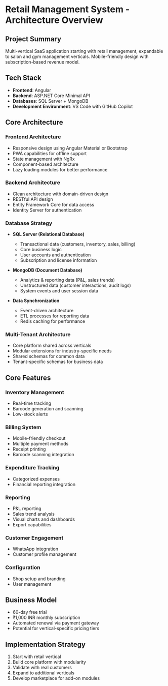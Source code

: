 # Retail Management System - Architecture Overview

## Project Summary
Multi-vertical SaaS application starting with retail management, expandable to salon and gym management verticals. Mobile-friendly design with subscription-based revenue model.

## Tech Stack
- **Frontend**: Angular
- **Backend**: ASP.NET Core Minimal API
- **Databases**: SQL Server + MongoDB
- **Development Environment**: VS Code with GitHub Copilot

## Core Architecture

### Frontend Architecture
- Responsive design using Angular Material or Bootstrap
- PWA capabilities for offline support
- State management with NgRx
- Component-based architecture
- Lazy loading modules for better performance

### Backend Architecture
- Clean architecture with domain-driven design
- RESTful API design
- Entity Framework Core for data access
- Identity Server for authentication

### Database Strategy
- **SQL Server (Relational Database)**
  - Transactional data (customers, inventory, sales, billing)
  - Core business logic
  - User accounts and authentication
  - Subscription and license information
  
- **MongoDB (Document Database)**
  - Analytics & reporting data (P&L, sales trends)
  - Unstructured data (customer interactions, audit logs)
  - System events and user session data

- **Data Synchronization**
  - Event-driven architecture
  - ETL processes for reporting data
  - Redis caching for performance

### Multi-Tenant Architecture
- Core platform shared across verticals
- Modular extensions for industry-specific needs
- Shared schemas for common data
- Tenant-specific schemas for business data

## Core Features

### Inventory Management
- Real-time tracking
- Barcode generation and scanning
- Low-stock alerts

### Billing System
- Mobile-friendly checkout
- Multiple payment methods
- Receipt printing
- Barcode scanning integration

### Expenditure Tracking
- Categorized expenses
- Financial reporting integration

### Reporting
- P&L reporting
- Sales trend analysis
- Visual charts and dashboards
- Export capabilities

### Customer Engagement
- WhatsApp integration
- Customer profile management

### Configuration
- Shop setup and branding
- User management

## Business Model
- 60-day free trial
- ₹1,000 INR monthly subscription
- Automated renewal via payment gateway
- Potential for vertical-specific pricing tiers

## Implementation Strategy
1. Start with retail vertical
2. Build core platform with modularity
3. Validate with real customers
4. Expand to additional verticals
5. Develop marketplace for add-on modules
